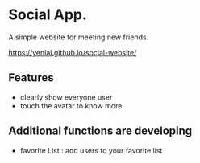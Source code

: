 # Social App.
A simple website for meeting new friends.

https://yenlai.github.io/social-website/

## Features
- clearly show everyone user
- touch the avatar to know more


## Additional functions are developing
- favorite List : add users to your favorite list
